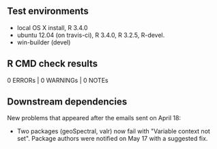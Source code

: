 ## Test environments

* local OS X install, R 3.4.0
* ubuntu 12.04 (on travis-ci), R 3.4.0, R 3.2.5, R-devel.
* win-builder (devel)


## R CMD check results

0 ERRORs | 0 WARNINGs | 0 NOTEs


## Downstream dependencies

New problems that appeared after the emails sent on April 18:

* Two packages (geoSpectral, valr) now fail with "Variable context not
  set". Package authors were notified on May 17 with a suggested fix.
